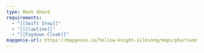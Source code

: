 ```yaml
---
type: Mask Shard
requirements:
  - "[[Swift Step]]"
  - "[[Clawline]]"
  - "[[Faydown Cloak]]"
mapgenie-url: https://mapgenie.io/hollow-knight-silksong/maps/pharloom?locationIds=478498
---
```

